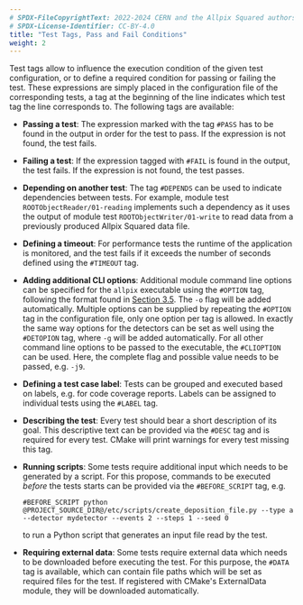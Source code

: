 ```yaml
---
# SPDX-FileCopyrightText: 2022-2024 CERN and the Allpix Squared authors
# SPDX-License-Identifier: CC-BY-4.0
title: "Test Tags, Pass and Fail Conditions"
weight: 2
---
```


Test tags allow to influence the execution condition of the given test configuration, or to define a required condition for
passing or failing the test. These expressions are simply placed in the configuration file of the corresponding tests, a tag
at the beginning of the line indicates which test tag the line corresponds to. The following tags are available:

- **Passing a test**:
  The expression marked with the tag `#PASS` has to be found in the output in order for the test to pass. If the expression
  is not found, the test fails.

- **Failing a test**:
  If the expression tagged with `#FAIL` is found in the output, the test fails. If the expression is not found, the test
  passes.

- **Depending on another test**:
  The tag `#DEPENDS` can be used to indicate dependencies between tests. For example, module test
  `ROOTObjectReader/01-reading` implements such a dependency as it uses the output of module test
  `ROOTObjectWriter/01-write` to read data from a previously produced Allpix Squared data file.

- **Defining a timeout**:
  For performance tests the runtime of the application is monitored, and the test fails if it exceeds the number of seconds
  defined using the `#TIMEOUT` tag.

- **Adding additional CLI options**:
  Additional module command line options can be specified for the `allpix` executable using the `#OPTION` tag, following
  the format found in [Section 3.5](../03_getting_started/05_allpix_executable.md). The `-o` flag will be added
  automatically. Multiple options can be supplied by repeating the `#OPTION` tag in the configuration file, only one option
  per tag is allowed. In exactly the same way options for the detectors can be set as well using the `#DETOPION` tag, where
  `-g` will be added automatically. For all other command line options to be passed to the executable, the `#CLIOPTION` can
  be used. Here, the complete flag and possible value needs to be passed, e.g. `-j9`.

- **Defining a test case label**:
  Tests can be grouped and executed based on labels, e.g. for code coverage reports. Labels can be assigned to individual
  tests using the `#LABEL` tag.

- **Describing the test**:
  Every test should bear a short description of its goal. This descriptive text can be provided via the `#DESC` tag and is
  required for every test. CMake will print warnings for every test missing this tag.

- **Running scripts**:
  Some tests require additional input which needs to be generated by a script. For this propose, commands to be executed
  *before* the tests starts can be provided via the `#BEFORE_SCRIPT` tag, e.g.
  ```shell
  #BEFORE_SCRIPT python @PROJECT_SOURCE_DIR@/etc/scripts/create_deposition_file.py --type a --detector mydetector --events 2 --steps 1 --seed 0
  ```
  to run a Python script that generates an input file read by the test.

- **Requiring external data**:
  Some tests require external data which needs to be downloaded before executing the test. For this purpose, the `#DATA`
  tag is available, which can contain file paths which will be set as required files for the test. If registered with
  CMake's ExternalData module, they will be downloaded automatically.
